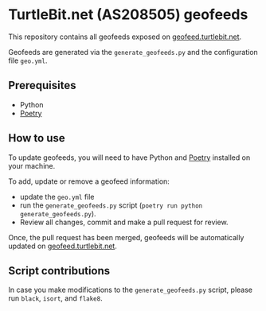 # TurtleBit.net (AS208505) geofeeds

This repository contains all geofeeds exposed on [geofeed.turtlebit.net](https://geofeed.turtlebit.net).

Geofeeds are generated via the `generate_geofeeds.py` and the configuration file `geo.yml`.


## Prerequisites

 - Python
 - [Poetry](https://github.com/python-poetry/poetry)


## How to use

To update geofeeds, you will need to have Python and [Poetry](https://github.com/python-poetry/poetry) installed on your machine.

To add, update or remove a geofeed information:

 - update the `geo.yml` file
 - run the `generate_geofeeds.py` script (`poetry run python generate_geofeeds.py`).
 - Review all changes, commit and make a pull request for review.

Once, the pull request has been merged, geofeeds will be automatically updated on [geofeed.turtlebit.net](https://geofeed.turtlebit.net).


## Script contributions

In case you make modifications to the `generate_geofeeds.py` script, please run `black`, `isort`, and `flake8`.
